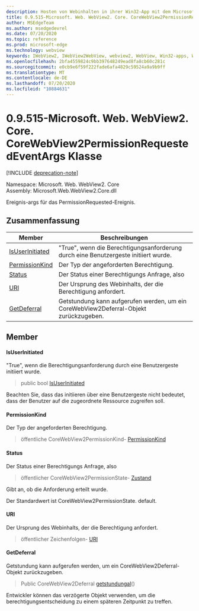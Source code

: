 ```yaml
---
description: Hosten von Webinhalten in ihrer Win32-App mit dem Microsoft Edge WebView2-Steuerelement
title: 0.9.515-Microsoft. Web. WebView2. Core. CoreWebView2PermissionRequestedEventArgs
author: MSEdgeTeam
ms.author: msedgedevrel
ms.date: 07/20/2020
ms.topic: reference
ms.prod: microsoft-edge
ms.technology: webview
keywords: IWebView2, IWebView2WebView, webview2, WebView, Win32-apps, Win32, Edge, ICoreWebView2, ICoreWebView2Controller, Browser-Steuerelement, Edge-HTML
ms.openlocfilehash: 2bfa4559824c9bb397648249ead8fa8cb60c281c
ms.sourcegitcommit: e0cb9e6f59f222fade6afa4829c59524a9a9b9ff
ms.translationtype: MT
ms.contentlocale: de-DE
ms.lasthandoff: 07/20/2020
ms.locfileid: "10884631"
---
```

# 0.9.515-Microsoft. Web. WebView2. Core. CoreWebView2PermissionRequestedEventArgs Klasse 

[!INCLUDE [deprecation-note](../../includes/deprecation-note.md)]

Namespace: Microsoft. Web. WebView2. Core \
Assembly: Microsoft.Web.WebView2.Core.dll

Ereignis-args für das PermissionRequested-Ereignis.

## Zusammenfassung

 Member                        | Beschreibungen
--------------------------------|---------------------------------------------
[IsUserInitiated](#isuserinitiated) | "True", wenn die Berechtigungsanforderung durch eine Benutzergeste initiiert wurde.
[PermissionKind](#permissionkind) | Der Typ der angeforderten Berechtigung.
[Status](#state) | Der Status einer Berechtigungs Anfrage, also
[URI](#uri) | Der Ursprung des Webinhalts, der die Berechtigung anfordert.
[GetDeferral](#getdeferral) | Getstundung kann aufgerufen werden, um ein CoreWebView2Deferral-Objekt zurückzugeben.

## Member

#### IsUserInitiated 

"True", wenn die Berechtigungsanforderung durch eine Benutzergeste initiiert wurde.

> public bool [IsUserInitiated](#isuserinitiated)

Beachten Sie, dass das initiieren über eine Benutzergeste nicht bedeutet, dass der Benutzer auf die zugeordnete Ressource zugreifen soll.

#### PermissionKind 

Der Typ der angeforderten Berechtigung.

> öffentliche CoreWebView2PermissionKind- [PermissionKind](#permissionkind)

#### Status 

Der Status einer Berechtigungs Anfrage, also

> öffentlicher CoreWebView2PermissionState- [Zustand](#state)

Gibt an, ob die Anforderung erteilt wurde.

Der Standardwert ist CoreWebView2PermissionState. default.

#### URI 

Der Ursprung des Webinhalts, der die Berechtigung anfordert.

> öffentlicher Zeichenfolgen- [URI](#uri)

#### GetDeferral 

Getstundung kann aufgerufen werden, um ein CoreWebView2Deferral-Objekt zurückzugeben.

> Public CoreWebView2Deferral [getstundungal](#getdeferral)()

Entwickler können das verzögerte Objekt verwenden, um die berechtigungsentscheidung zu einem späteren Zeitpunkt zu treffen.


